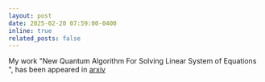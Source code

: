 ```yaml
---
layout: post
date: 2025-02-20 07:59:00-0400
inline: true
related_posts: false
---
```


My work "New Quantum Algorithm For Solving Linear System of Equations
", has been appeared in [arxiv](https://arxiv.org/abs/2502.13630) 
    
